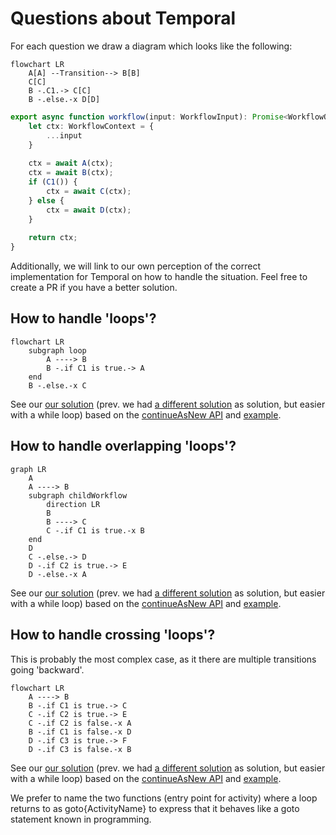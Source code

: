 # Questions about Temporal

For each question we draw a diagram which looks like the following:

```mermaid
flowchart LR
    A[A] --Transition--> B[B]
    C[C]
    B -.C1.-> C[C]
    B -.else.-x D[D]
```

```typescript
export async function workflow(input: WorkflowInput): Promise<WorkflowOutput> {
    let ctx: WorkflowContext = {
        ...input
    }
    
    ctx = await A(ctx);
    ctx = await B(ctx);
    if (C1()) {
        ctx = await C(ctx);
    } else {
        ctx = await D(ctx);
    }
    
    return ctx;
}
```

Additionally, we will link to our own perception of the correct implementation for Temporal on how to handle the situation.
Feel free to create a PR if you have a better solution.

## How to handle 'loops'?
```mermaid
flowchart LR
    subgraph loop
        A ----> B
        B -.if C1 is true.-> A
    end
    B -.else.-x C
```

See our [our solution](./loops-solution-while) (prev. we had [a different solution](./loops-solution) as solution, but easier with a while loop) based on the [continueAsNew API](https://docs.temporal.io/dev-guide/typescript/features#continue-as-new)
 and [example](https://github.com/temporalio/samples-typescript/tree/main/continue-as-new).

## How to handle overlapping 'loops'?
```mermaid
graph LR
    A
    A ----> B
    subgraph childWorkflow
        direction LR
        B
        B ----> C
        C -.if C1 is true.-x B
    end
    D
    C -.else.-> D
    D -.if C2 is true.-> E
    D -.else.-x A
```

See our [our solution](./overlapping-loops-solution-while) (prev. we had [a different solution](./overlapping-loops-solution) as solution, but easier with a while loop) based on the [continueAsNew API](https://docs.temporal.io/dev-guide/typescript/features#continue-as-new)
and [example](https://github.com/temporalio/samples-typescript/tree/main/continue-as-new).

## How to handle crossing 'loops'?
This is probably the most complex case, as it there are multiple transitions going 'backward'.

```mermaid
flowchart LR
    A ----> B
    B -.if C1 is true.-> C
    C -.if C2 is true.-> E
    C -.if C2 is false.-x A
    B -.if C1 is false.-x D
    D -.if C3 is true.-> F
    D -.if C3 is false.-x B
```

See our [our solution](./crossing-loops-solution-while) (prev. we had [a different solution](./crossing-loops-solution) as solution, but easier with a while loop) based on the [continueAsNew API](https://docs.temporal.io/dev-guide/typescript/features#continue-as-new)
and [example](https://github.com/temporalio/samples-typescript/tree/main/continue-as-new).

We prefer to name the two functions (entry point for activity) where a loop returns to as goto{ActivityName} to express that it behaves like a goto statement known in programming.